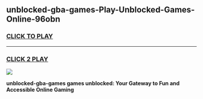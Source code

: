 
## unblocked-gba-games-Play-Unblocked-Games-Online-96obn
<h3>
<a href="https://premium76.site?title=unblocked-gba-games&ref=24A">CLICK TO PLAY</a></h3>
<hr>

<h3>
<a href="https://premium76.site?title=unblocked-gba-games&ref=24A">CLICK 2 PLAY</a>
  
</h3>

<a href="https://premium76.site?title=unblocked-gba-games&ref=24A"><img src="https://clearcache.store/games.png"></a>


**unblocked-gba-games games unblocked: Your Gateway to Fun and Accessible Online Gaming**
